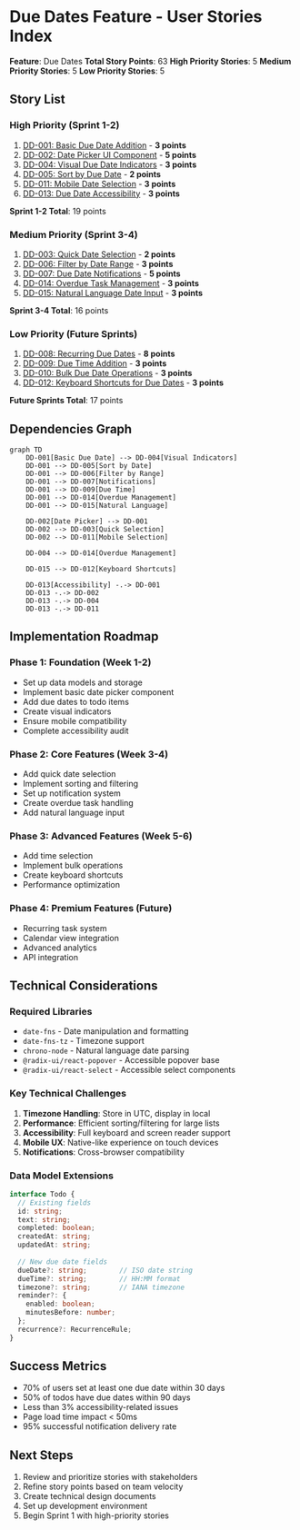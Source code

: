 # Due Dates Feature - User Stories Index

**Feature**: Due Dates
**Total Story Points**: 63
**High Priority Stories**: 5
**Medium Priority Stories**: 5
**Low Priority Stories**: 5

## Story List

### High Priority (Sprint 1-2)
1. [DD-001: Basic Due Date Addition](./DD-001-basic-due-date-addition.md) - **3 points**
2. [DD-002: Date Picker UI Component](./DD-002-date-picker-component.md) - **5 points**
3. [DD-004: Visual Due Date Indicators](./DD-004-visual-due-date-indicators.md) - **3 points**
4. [DD-005: Sort by Due Date](./DD-005-sort-by-due-date.md) - **2 points**
5. [DD-011: Mobile Date Selection](./DD-011-mobile-date-selection.md) - **3 points**
6. [DD-013: Due Date Accessibility](./DD-013-due-date-accessibility.md) - **3 points**

**Sprint 1-2 Total**: 19 points

### Medium Priority (Sprint 3-4)
1. [DD-003: Quick Date Selection](./DD-003-quick-date-selection.md) - **2 points**
2. [DD-006: Filter by Date Range](./DD-006-filter-by-date-range.md) - **3 points**
3. [DD-007: Due Date Notifications](./DD-007-due-date-notifications.md) - **5 points**
4. [DD-014: Overdue Task Management](./DD-014-overdue-task-management.md) - **3 points**
5. [DD-015: Natural Language Date Input](./DD-015-natural-language-input.md) - **3 points**

**Sprint 3-4 Total**: 16 points

### Low Priority (Future Sprints)
1. [DD-008: Recurring Due Dates](./DD-008-recurring-due-dates.md) - **8 points**
2. [DD-009: Due Time Addition](./DD-009-due-time-addition.md) - **3 points**
3. [DD-010: Bulk Due Date Operations](./DD-010-bulk-due-date-operations.md) - **3 points**
4. [DD-012: Keyboard Shortcuts for Due Dates](./DD-012-keyboard-shortcuts.md) - **3 points**

**Future Sprints Total**: 17 points

## Dependencies Graph

```mermaid
graph TD
    DD-001[Basic Due Date] --> DD-004[Visual Indicators]
    DD-001 --> DD-005[Sort by Date]
    DD-001 --> DD-006[Filter by Range]
    DD-001 --> DD-007[Notifications]
    DD-001 --> DD-009[Due Time]
    DD-001 --> DD-014[Overdue Management]
    DD-001 --> DD-015[Natural Language]
    
    DD-002[Date Picker] --> DD-001
    DD-002 --> DD-003[Quick Selection]
    DD-002 --> DD-011[Mobile Selection]
    
    DD-004 --> DD-014[Overdue Management]
    
    DD-015 --> DD-012[Keyboard Shortcuts]
    
    DD-013[Accessibility] -.-> DD-001
    DD-013 -.-> DD-002
    DD-013 -.-> DD-004
    DD-013 -.-> DD-011
```

## Implementation Roadmap

### Phase 1: Foundation (Week 1-2)
- Set up data models and storage
- Implement basic date picker component
- Add due dates to todo items
- Create visual indicators
- Ensure mobile compatibility
- Complete accessibility audit

### Phase 2: Core Features (Week 3-4)
- Add quick date selection
- Implement sorting and filtering
- Set up notification system
- Create overdue task handling
- Add natural language input

### Phase 3: Advanced Features (Week 5-6)
- Add time selection
- Implement bulk operations
- Create keyboard shortcuts
- Performance optimization

### Phase 4: Premium Features (Future)
- Recurring task system
- Calendar view integration
- Advanced analytics
- API integration

## Technical Considerations

### Required Libraries
- `date-fns` - Date manipulation and formatting
- `date-fns-tz` - Timezone support
- `chrono-node` - Natural language date parsing
- `@radix-ui/react-popover` - Accessible popover base
- `@radix-ui/react-select` - Accessible select components

### Key Technical Challenges
1. **Timezone Handling**: Store in UTC, display in local
2. **Performance**: Efficient sorting/filtering for large lists
3. **Accessibility**: Full keyboard and screen reader support
4. **Mobile UX**: Native-like experience on touch devices
5. **Notifications**: Cross-browser compatibility

### Data Model Extensions
```typescript
interface Todo {
  // Existing fields
  id: string;
  text: string;
  completed: boolean;
  createdAt: string;
  updatedAt: string;
  
  // New due date fields
  dueDate?: string;        // ISO date string
  dueTime?: string;        // HH:MM format
  timezone?: string;       // IANA timezone
  reminder?: {
    enabled: boolean;
    minutesBefore: number;
  };
  recurrence?: RecurrenceRule;
}
```

## Success Metrics
- 70% of users set at least one due date within 30 days
- 50% of todos have due dates within 90 days
- Less than 3% accessibility-related issues
- Page load time impact < 50ms
- 95% successful notification delivery rate

## Next Steps
1. Review and prioritize stories with stakeholders
2. Refine story points based on team velocity
3. Create technical design documents
4. Set up development environment
5. Begin Sprint 1 with high-priority stories